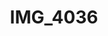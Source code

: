 ---
pid: '112'
layout: photos
title: IMG_4036
filename: IMG_4164.jpg
caption: 
previous_pid: '111'
next_pid: '113'
permalink: "/photos/112.html"
---